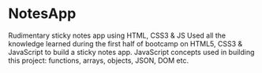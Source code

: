 # NotesApp
Rudimentary sticky notes app using HTML, CSS3 &amp; JS
Used all the knowledge learned during the first half of bootcamp on HTML5, CSS3 & JavaScript to build a sticky notes app.
JavaScript concepts used in building this project: functions, arrays, objects, JSON, DOM etc.
